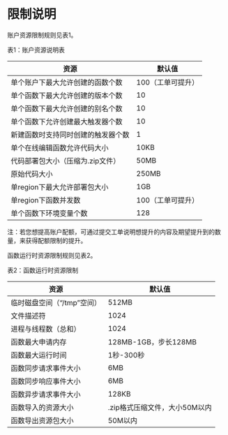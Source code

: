 # 限制说明

账户资源限制规则见表1。

表1：账户资源说明表

| 资源                               | 默认值            |
| ---------------------------------- | ----------------- |
| 单个账户下最大允许创建的函数个数   | 100（工单可提升） |
| 单个函数下最大允许创建的版本个数   | 10                |
| 单个函数下最大允许创建的别名个数   | 10                |
| 单个函数下允许创建最大触发器个数   | 10                |
| 新建函数时支持同时创建的触发器个数 | 1                 |
| 单个在线编辑函数允许代码大小       | 10KB              |
| 代码部署包大小（压缩为.zip文件）   | 50MB              |
| 原始代码大小                       | 250MB             |
| 单region下最大允许部署包大小       | 1GB               |
| 单region下函数并发数               | 100（工单可提升） |
| 单个函数下环境变量个数             | 128      |

注：若您想提高账户配额，可通过提交工单说明想提升的内容及期望提升到的数量，来获得配额限制的提升。

 

函数运行时资源限制规则见表2。

表2：函数运行时资源限制

| 资源                       | 默认值                       |
| -------------------------- | ---------------------------- |
| 临时磁盘空间（“/tmp”空间） | 512MB                        |
| 文件描述符                 | 1024                         |
| 进程与线程数（总和）       | 1024                         |
| 函数最大申请内存           | 128MB-1GB，步长128MB         |
| 函数最大运行时间           | 1秒-300秒                    |
| 函数同步请求事件大小       | 6MB                          |
| 函数同步响应事件大小       | 6MB                          |
| 函数异步请求事件大小       | 128KB                        |
| 函数导入的资源大小         | .zip格式压缩文件，大小50M以内 |
| 函数导出资源包大小         | 50M以内                      |

